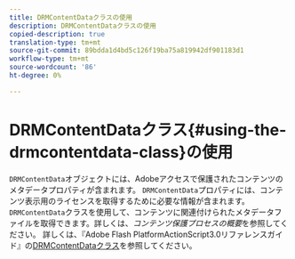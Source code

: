 ```yaml
---
title: DRMContentDataクラスの使用
description: DRMContentDataクラスの使用
copied-description: true
translation-type: tm+mt
source-git-commit: 89bdda1d4bd5c126f19ba75a819942df901183d1
workflow-type: tm+mt
source-wordcount: '86'
ht-degree: 0%

---
```



# DRMContentDataクラス{#using-the-drmcontentdata-class}の使用

`DRMContentData`オブジェクトには、Adobeアクセスで保護されたコンテンツのメタデータプロパティが含まれます。 `DRMContentData`プロパティには、コンテンツ表示用のライセンスを取得するために必要な情報が含まれます。 `DRMContentData`クラスを使用して、コンテンツに関連付けられたメタデータファイルを取得できます。詳しくは、*コンテンツ保護プロセスの概要*&#x200B;を参照してください。 詳しくは、『Adobe Flash PlatformActionScript3.0リファレンスガイド』の[DRMContentDataクラス](https://help.adobe.com/en_US/FlashPlatform/reference/actionscript/3/flash/net/drm/DRMContentData.html)を参照してください。
